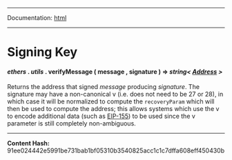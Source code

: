 -----

Documentation: [html](https://docs-beta.ethers.io/)

-----


Signing Key
===========



#### *ethers* . *utils* . **verifyMessage** ( message , signature )  **=>** *string< [Address](../address) >*

Returns the address that signed *message* producing *signature*. The
signature may have a non-canonical v (i.e. does not need to be 27 or 28),
in which case it will be normalized to compute the `recoveryParam` which
will then be used to compute the address; this allows systems which use
the v to encode additional data (such as [EIP-155](https://eips.ethereum.org/EIPS/eip-155))
to be used since the v parameter is still completely non-ambiguous.





-----
**Content Hash:** 91ee024442e5991be731bab1bf05310b3540825acc1c1c7dffa608eff450430b